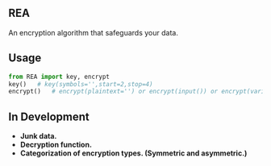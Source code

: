 ## REA
An encryption algorithm that safeguards your data.
## Usage
```python
from REA import key, encrypt
key()   # key(symbols='',start=2,stop=4)
encrypt()   # encrypt(plaintext='') or encrypt(input()) or encrypt(variable)
```
## In Development
- **Junk data.**
- **Decryption function.**
- **Categorization of encryption types. (Symmetric and asymmetric.)**
